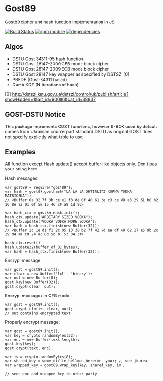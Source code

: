 Gost89
======

Gost89 cipher and hash function implementation in JS

[![Build Status](https://travis-ci.org/dstucrypt/gost89.svg?branch=master)](https://travis-ci.org/dstucrypt/gost89)
[![npm module](https://badge.fury.io/js/gost89.svg)](https://www.npmjs.org/package/gost89)
[![dependencies](https://david-dm.org/dstucrypt/gost89.png)](https://david-dm.org/dstucrypt/gost89)

Algos
-----

* DSTU Gost 34311-95 hash function
* DSTU Gost 28147-2009 CFB mode block cipher
* DSTU Gost 28147-2009 ECB mode block cipher
* DSTU Gost 28147 key wrapper as specified by DSTSZI [0]
* PBKDF (Gost-34311 based)
* Dumb KDF (N-iterations of hash)

[0] http://dstszi.kmu.gov.ua/dstszi/control/uk/publish/article?showHidden=1&art_id=90096&cat_id=38837

GOST-DSTU Notice
----------------

This package implements GOST functions, however S-BOX used by default comes
from Ukrainian counterpart standard DSTU as original GOST does not specify
explicitly what table to use.


Examples
--------

All function except Hash.update() accept buffer-like objects only. Don't pas your string here.

Hash messages:

    var gost89 = require("gost89");
    var hash = gost89.gosthash("LA LA LA SHTIRLITZ KURWA VODKA MATRIOSKA");
    // <Buffer 0a 32 7f 3b ce e1 f3 de 0f 40 61 2e c3 ce d0 a3 29 51 b8 b2 16 8e 9a 01 0f 5b 15 46 c0 a9 1d 93>

    var hash_ctx = gost89.Hash.init();
    hash_ctx.update("ARBITARY SIZED VODKA");
    hash_ctx.update("VODKA VODKA MORE VODKA");
    var hash = hash_ctx.finish(new Buffer(32));
    // <Buffer 2c 1e d1 f1 2c 05 13 38 b2 7f 42 5d ea df e0 62 17 e6 9b 2c 19 d4 4a cd 24 ac 8d 5b b7 53 34 3f>

    hash_ctx.reset();
    hash.update32(buffer_of_32_bytes);
    var hash = hash_ctx.finish(new Buffer(32));


Encrypt message:

    var gost = gost89.init();
    var clear = new Buffer('lol', 'binary');
    var out = new Buffer(8);
    gost.key(new Buffer(32));
    gost.crypt(clear, out);

Encrypt messages in CFB mode:

    var gost = gost89.init();
    gost.crypt_cfb(iv, clear, out);
    // out contains encrypted text


Properly encrypt message:

    var gost = gost89.init();
    var key = crypto.randomBytes(32);
    var enc = new Buffer(text.length);
    gost.key(key);
    gost.crypt(text, enc);

    var iv = crypto.randomBytes(8);
    var shared_key = some_diffie_hellman_here(me, you); // see jkurwa
    var wrapped_key = gost89.wrap_key(key, shared_key, iv);

    // send enc and wrapped_key to other party
